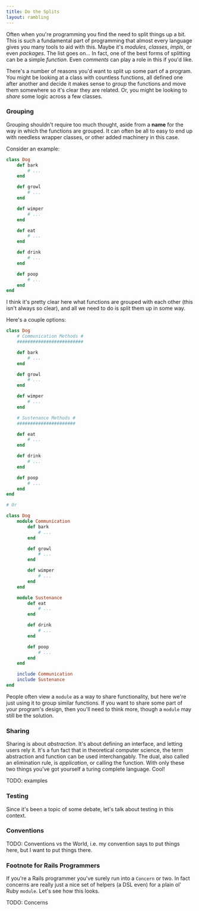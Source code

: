 ```yaml
---
title: Do the Splits
layout: rambling
---
```


Often when you're programming you find the need to split things up a bit. This
is such a fundamental part of programming that almost every language gives you
many tools to aid with this. Maybe it's _modules_, _classes_, _impls_, or
even _packages_. The list goes on... In fact, one of the best forms of
splitting can be a simple _function_. Even _comments_ can play a role in this
if you'd like.

There's a number of reasons you'd want to split up some part of a program. You
might be looking at a class with countless functions, all defined one after
another and decide it makes sense to _group_ the functions and move them
somewhere so it's clear they are related. Or, you might be looking to _share_
some logic across a few classes.

### Grouping

Grouping shouldn't require too much thought, aside from a **name** for the way
in which the functions are grouped. It can often be all to easy to end up with
needless wrapper classes, or other added machinery in this case.

Consider an example:


```ruby
class Dog
    def bark
        # ...
    end

    def growl
        # ...
    end

    def wimper
        # ...
    end

    def eat
        # ...
    end

    def drink
        # ...
    end

    def poop
        # ...
    end
end
```

I think it's pretty clear here what functions are grouped with each other (this
isn't always so clear), and all we need to do is split them up in some way.

Here's a couple options:

```ruby
class Dog
    # Communication Methods #
    #########################

    def bark
        # ...
    end

    def growl
        # ...
    end

    def wimper
        # ...
    end

    # Sustenance Methods #
    ######################

    def eat
        # ...
    end

    def drink
        # ...
    end

    def poop
        # ...
    end
end

# Or

class Dog
    module Communication
        def bark
            # ...
        end

        def growl
            # ...
        end

        def wimper
            # ...
        end
    end

    module Sustenance
        def eat
            # ...
        end

        def drink
            # ...
        end

        def poop
            # ...
        end
    end

    include Communication
    include Sustenance
end
```

People often view a `module` as a way to share functionality, but here we're
just using it to group similar functions. If you want to share some part of
your program's design, then you'll need to think more, though a `module` may
still be the solution.

### Sharing

Sharing is about *abstraction*. It's about defining an interface, and letting
users rely it. It's a fun fact that in theoretical computer science, the term
abstraction and function can be used interchangably. The dual, also called an
elimination rule, is _application_, or calling the function. With only these two
things you've got yourself a turing complete language. Cool!

TODO: examples

### Testing

Since it's been a topic of some debate, let's talk about testing in this
context.


### Conventions

TODO: Conventions vs the World, i.e. my convention says to put things here, but
      I want to put things there.

### Footnote for Rails Programmers

If you're a Rails programmer you've surely run into a `Concern` or two. In fact
concerns are really just a nice set of helpers (a DSL even) for a plain ol'
Ruby `module`. Let's see how this looks.

TODO: Concerns
